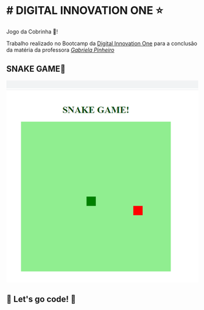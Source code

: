 # # DIGITAL INNOVATION ONE :star:

Jogo da Cobrinha :snake:!

Trabalho realizado no Bootcamp da [Digital Innovation One](https://web.digitalinnovation.one/) para a conclusão da matéria da professora [*Gabriela Pinheiro*](https://www.linkedin.com/in/gabrielapinheiro129/)

 ## SNAKE GAME:snake:

![Snake Game](./img/snake.gif)

## 🚀 Let's go code! 🚀